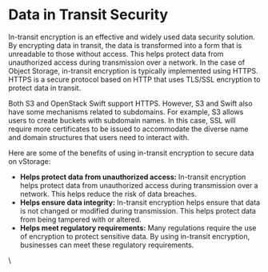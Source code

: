 # Data in Transit Security

In-transit encryption is an effective and widely used data security solution. By encrypting data in transit, the data is transformed into a form that is unreadable to those without access. This helps protect data from unauthorized access during transmission over a network. In the case of Object Storage, in-transit encryption is typically implemented using HTTPS. HTTPS is a secure protocol based on HTTP that uses TLS/SSL encryption to protect data in transit.

Both S3 and OpenStack Swift support HTTPS. However, S3 and Swift also have some mechanisms related to subdomains. For example, S3 allows users to create buckets with subdomain names. In this case, SSL will require more certificates to be issued to accommodate the diverse name and domain structures that users need to interact with.

Here are some of the benefits of using in-transit encryption to secure data on vStorage:

* **Helps protect data from unauthorized access:** In-transit encryption helps protect data from unauthorized access during transmission over a network. This helps reduce the risk of data breaches.
* **Helps ensure data integrity:** In-transit encryption helps ensure that data is not changed or modified during transmission. This helps protect data from being tampered with or altered.
* **Helps meet regulatory requirements:** Many regulations require the use of encryption to protect sensitive data. By using in-transit encryption, businesses can meet these regulatory requirements.

\
